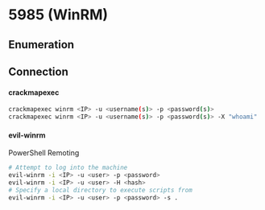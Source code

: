 # 5985 (WinRM)

## Enumeration

## Connection

#### crackmapexec

```bash
crackmapexec winrm <IP> -u <username(s)> -p <password(s)>
crackmapexec winrm <IP> -u <username(s)> -p <password(s)> -X "whoami"  # Run a command
```

#### evil-winrm

PowerShell Remoting

```bash
# Attempt to log into the machine
evil-winrm -i <IP> -u <user> -p <password>
evil-winrm -i <IP> -u <user> -H <hash>
# Specify a local directory to execute scripts from
evil-winrm -i <IP> -u <user> -p <password> -s .
```

